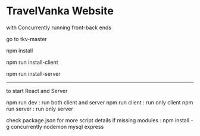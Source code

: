 # TravelVanka Website
with Concurrently running front-back ends

 go to tkv-master 
 
 npm install
 
npm run install-client

npm run install-server

 -----------------------------------------------------
 
to start React and Server

 npm run dev     : run both client and server
 npm run client  : run only client
 npm run server  : run only server
 
 
 check package.json for more script details
 if missing modules :
 npm install -g concurrently nodemon mysql express 

